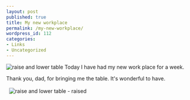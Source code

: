```yaml
---
layout: post
published: true
title: My new workplace
permalink: /my-new-workplace/
wordpress_id: 112
categories:
- Links
- Uncategorized
---
```



<img class='right' src='http://lh4.ggpht.com/-_Ioew_4Kmlg/UVl8arEAjrI/AAAAAAAAFdY/DchHqLgtsy4/thumb-img-0801.jpg' alt='raise and lower 
table' />
Today I have had my new work place for a week.

Thank you, dad, for bringing me the table. It's wonderful to have.
<br />
&nbsp;
<br />
&nbsp;
<img class='right' src='http://lh6.ggpht.com/-TDTbEuXre2c/UVl8bZ2v30I/AAAAAAAAFdg/t4D7NS4hYwc/thumb-img-0804.jpg' alt='raise and lower table - raised' />
&nbsp;
<br />
&nbsp;
<br />
&nbsp;
&nbsp;
<br />
&nbsp;
<br />
